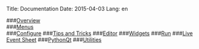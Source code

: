 Title: Documentation
Date: 2015-04-03
Lang: en

###[Overview](overview.html)  
###[Menus](csoundqt-menus.html)  
###[Configure](configuring-csoundqt.html)
###[Tips and Tricks](tips-and-tricks.html)
###[Editor](editor.html)
###[Widgets](widgets.html)
###[Run](run.html)
###[Live Event Sheet](live-event-sheet.html)
###[PythonQt](python.html)
###[Utilities](utilities.html)
